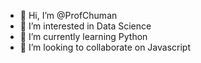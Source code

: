 - 👋 Hi, I’m @ProfChuman
- 👀 I’m interested in Data Science
- 🌱 I’m currently learning Python 
- 💞️ I’m looking to collaborate on Javascript

<!---
ProfChuman/ProfChuman is a ✨ special ✨ repository because its `README.md` (this file) appears on your GitHub profile.
You can click the Preview link to take a look at your changes.
--->
